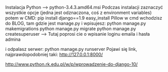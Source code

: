 ﻿Instalacja Python --> python-3.4.3.amd64.msi
Podczas instalacji zaznaczyć wszystkie opcje (jedna jest odznaczona, coś z environment variables)
potem w CMD: 	pip install django==1.9
				easy_install Pillow
w cmd wchodzisz do BLOG, tam gdzie jest manage.py i wpisujesz:
				python manage.py makemigrations
				python manage.py migrate
				python manage.py createsuperuser     --> Tutaj poprosi cie o wpisanie loginu emaila i hasła admina

i odpalasz serwer: python manage.py runserver
Pojawi się link, najprawdopodobniej taki:  http://127.0.0.1:8000/ 


http://www.python.rk.edu.pl/w/p/wprowadzenie-do-django-10/

				
